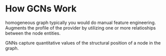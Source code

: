 How GCNs Work
=============
homogeneous graph
typically you would do manual feature engineering. Augments the profile of the provider by utilizing one or more relatioships between the node entities. 

GNNs capture quantitative values of the structural position of a node in the graph. 



[1]: https://medium.com/stellargraph/knowing-your-neighbours-machine-learning-on-graphs-9b7c3d0d5896
